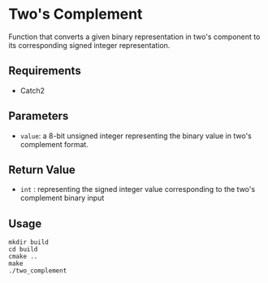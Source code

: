 # Two's Complement
Function that converts a given binary representation in two's component to its corresponding signed integer representation.

## Requirements

- Catch2

## Parameters

- `value`: a 8-bit unsigned integer representing the binary value in two's complement format.

## Return Value

- `int` : representing the signed integer value corresponding to the two's complement binary input

## Usage

```
mkdir build
cd build
cmake ..
make
./two_complement
```